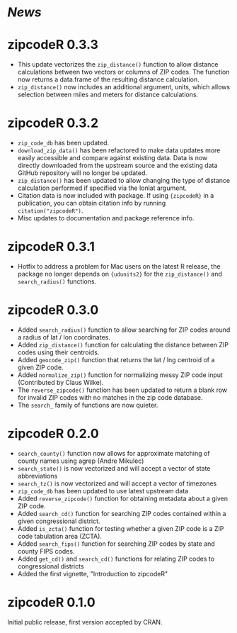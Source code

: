 # *News*

# zipcodeR 0.3.3
- This update vectorizes the `zip_distance()` function to allow distance calculations between two vectors or columns of ZIP codes. The function now returns a data.frame of the resulting distance calculation.
- `zip_distance()` now includes an additional argument, units, which allows selection between miles and meters for distance calculations.

# zipcodeR 0.3.2
- `zip_code_db` has been updated.
- `download_zip_data()` has been refactored to make data updates more easily accessible and compare against existing data. Data is now directly downloaded from the upstream source and the existing data GitHub repository will no longer be updated.
- `zip_distance()` has been updated to allow changing the type of distance calculation performed if specified via the lonlat argument.
- Citation data is now included with package. If using `{zipcodeR}` in a publication, you can obtain citation info by running `citation("zipcodeR")`.
- Misc updates to documentation and package reference info.

# zipcodeR 0.3.1
- Hotfix to address a problem for Mac users on the latest R release, the package no longer depends on `{udunits2}` for the `zip_distance()` and `search_radius()` functions.

# zipcodeR 0.3.0
- Added `search_radius()` function to allow searching for ZIP codes around a radius of lat / lon coordinates.
- Added `zip_distance()` function for calculating the distance between ZIP codes using their centroids.
- Added `geocode_zip()` function that returns the lat / lng centroid of a given ZIP code.
- Added `normalize_zip()` function for normalizing messy ZIP code input (Contributed by Claus Wilke).
- The `reverse_zipcode()` function has been updated to return a blank row for invalid ZIP codes with no matches in the zip code database.
- The `search_` family of functions are now quieter.

# zipcodeR 0.2.0
- `search_county()` function now allows for approximate matching of county names using agrep (Andre Mikulec)
- `search_state()` is now vectorized and will accept a vector of state abbreviations
- `search_tz()` is now vectorized and will accept a vector of timezones
- `zip_code_db` has been updated to use latest upstream data
- Added `reverse_zipcode()` function for obtaining metadata about a given ZIP code.
- Added `search_cd()` function for searching ZIP codes contained within a given congressional district.
- Added `is_zcta()` function for testing whether a given ZIP code is a ZIP code tabulation area (ZCTA).
- Added `search_fips()` function for searching ZIP codes by state and county FIPS codes.
- Added `get_cd()` and `search_cd()` functions for relating ZIP codes to congressional districts
- Added the first vignette, "Introduction to zipcodeR"

# zipcodeR 0.1.0
Initial public release, first version accepted by CRAN.
